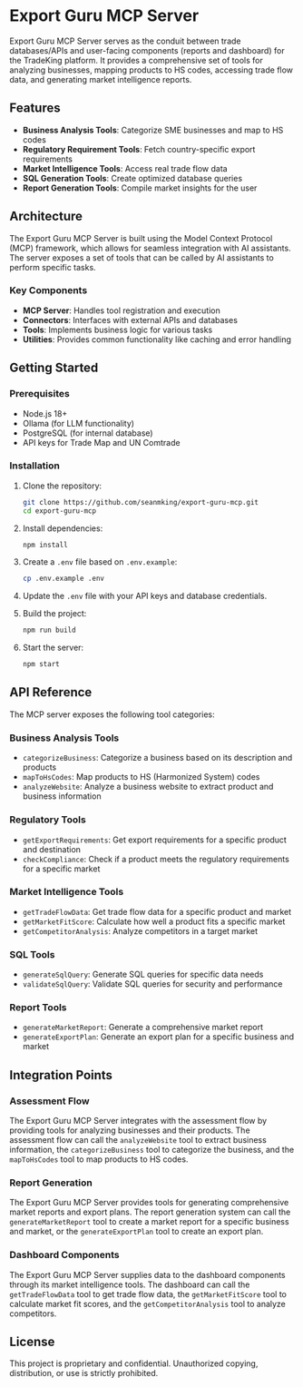 # Export Guru MCP Server

Export Guru MCP Server serves as the conduit between trade databases/APIs and user-facing components (reports and dashboard) for the TradeKing platform. It provides a comprehensive set of tools for analyzing businesses, mapping products to HS codes, accessing trade flow data, and generating market intelligence reports.

## Features

- **Business Analysis Tools**: Categorize SME businesses and map to HS codes
- **Regulatory Requirement Tools**: Fetch country-specific export requirements
- **Market Intelligence Tools**: Access real trade flow data
- **SQL Generation Tools**: Create optimized database queries
- **Report Generation Tools**: Compile market insights for the user

## Architecture

The Export Guru MCP Server is built using the Model Context Protocol (MCP) framework, which allows for seamless integration with AI assistants. The server exposes a set of tools that can be called by AI assistants to perform specific tasks.

### Key Components

- **MCP Server**: Handles tool registration and execution
- **Connectors**: Interfaces with external APIs and databases
- **Tools**: Implements business logic for various tasks
- **Utilities**: Provides common functionality like caching and error handling

## Getting Started

### Prerequisites

- Node.js 18+
- Ollama (for LLM functionality)
- PostgreSQL (for internal database)
- API keys for Trade Map and UN Comtrade

### Installation

1. Clone the repository:
   ```bash
   git clone https://github.com/seanmking/export-guru-mcp.git
   cd export-guru-mcp
   ```

2. Install dependencies:
   ```bash
   npm install
   ```

3. Create a `.env` file based on `.env.example`:
   ```bash
   cp .env.example .env
   ```

4. Update the `.env` file with your API keys and database credentials.

5. Build the project:
   ```bash
   npm run build
   ```

6. Start the server:
   ```bash
   npm start
   ```

## API Reference

The MCP server exposes the following tool categories:

### Business Analysis Tools

- `categorizeBusiness`: Categorize a business based on its description and products
- `mapToHsCodes`: Map products to HS (Harmonized System) codes
- `analyzeWebsite`: Analyze a business website to extract product and business information

### Regulatory Tools

- `getExportRequirements`: Get export requirements for a specific product and destination
- `checkCompliance`: Check if a product meets the regulatory requirements for a specific market

### Market Intelligence Tools

- `getTradeFlowData`: Get trade flow data for a specific product and market
- `getMarketFitScore`: Calculate how well a product fits a specific market
- `getCompetitorAnalysis`: Analyze competitors in a target market

### SQL Tools

- `generateSqlQuery`: Generate SQL queries for specific data needs
- `validateSqlQuery`: Validate SQL queries for security and performance

### Report Tools

- `generateMarketReport`: Generate a comprehensive market report
- `generateExportPlan`: Generate an export plan for a specific business and market

## Integration Points

### Assessment Flow

The Export Guru MCP Server integrates with the assessment flow by providing tools for analyzing businesses and their products. The assessment flow can call the `analyzeWebsite` tool to extract business information, the `categorizeBusiness` tool to categorize the business, and the `mapToHsCodes` tool to map products to HS codes.

### Report Generation

The Export Guru MCP Server provides tools for generating comprehensive market reports and export plans. The report generation system can call the `generateMarketReport` tool to create a market report for a specific business and market, or the `generateExportPlan` tool to create an export plan.

### Dashboard Components

The Export Guru MCP Server supplies data to the dashboard components through its market intelligence tools. The dashboard can call the `getTradeFlowData` tool to get trade flow data, the `getMarketFitScore` tool to calculate market fit scores, and the `getCompetitorAnalysis` tool to analyze competitors.

## License

This project is proprietary and confidential. Unauthorized copying, distribution, or use is strictly prohibited.